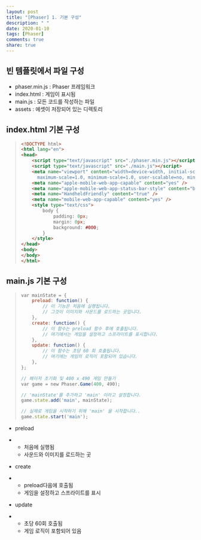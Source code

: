 ```yaml
---
layout: post
title: "[Phaser] 1. 기본 구성"
description: " "
date: 2020-01-10
tags: [Phaser]
comments: true
share: true
---
```


## 빈 템플릿에서 파일 구성

- phaser.min.js     : Phaser 프레임워크
- index.html     : 게임이 표시됨
- main.js : 모든 코드를 작성하는 파일
- assets : 에셋이 저장되어 있는 디렉토리



## index.html 기본 구성

> ```HTML
> <!DOCTYPE html>
> <html lang="en">
> <head>
>     <script type="text/javascript" src="./phaser.min.js"></script>
>     <script type="text/javascript" src="./main.js"></script>
>     <meta name="viewport" content="width=device-width, initial-scale=1.0,
>       maximum-scale=1.0, minimum-scale=1.0, user-scalable=no, minimal-ui" />
>     <meta name="apple-mobile-web-app-capable" content="yes" />
>     <meta name="apple-mobile-web-app-status-bar-style" content="black" />
>     <meta name="HandheldFriendly" content="true" />
>     <meta name="mobile-web-app-capable" content="yes" />
>     <style type="text/css">
>         body {
>             padding: 0px;
>             margin: 0px;
>             background: #000;
>         }
>     </style>
> </head>
> <body>
> </body>
> </html>
> ```



## main.js 기본 구성

> ```Javascript
> var mainState = {
>     preload: function() {
>         // 이 기능은 처음에 실행됩니다.
>         // 그것이 이미지와 사운드를 로드하는 곳입니다.
>     },
>     create: function() {
>         // 이 함수는 preload 함수 후에 호출됩니다.
>         // 여기에서는 게임을 설정하고 스프라이트를 표시합니다.
>     },
>     update: function() {
>         // 이 함수는 초당 60 회 호출됩니다.
>         // 여기에는 게임의 로직이 포함되어 있습니다.
>     },
> };
> 
> // 페이저 초기화 및 400 x 490 게임 만들기
> var game = new Phaser.Game(400, 490);
> 
> // 'mainState'를 추가하고 'main' 이라고 설정합니다.
> game.state.add('main', mainState);
> 
> // 실제로 게임을 시작하기 위해 'main' 을 시작합니다..
> game.state.start('main');
> ```

- preload

- - 처음에 실행됨
  - 사운드와 이미지를 로드하는 곳

- create

- - preload다음에 호출됨
  - 게임을 설정하고 스프라이트를 표시

- update

- - 초당 60회 호출됨
  - 게임 로직이 포함되어 있음